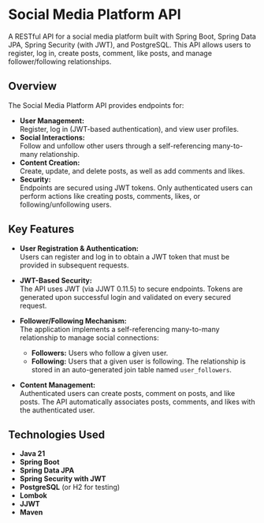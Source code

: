 # Social Media Platform API

A RESTful API for a social media platform built with Spring Boot, Spring Data JPA, Spring Security (with JWT), and PostgreSQL. This API allows users to register, log in, create posts, comment, like posts, and manage follower/following relationships.

## Overview

The Social Media Platform API provides endpoints for:
- **User Management:**  
  Register, log in (JWT-based authentication), and view user profiles.
- **Social Interactions:**  
  Follow and unfollow other users through a self-referencing many-to-many relationship.
- **Content Creation:**  
  Create, update, and delete posts, as well as add comments and likes.
- **Security:**  
  Endpoints are secured using JWT tokens. Only authenticated users can perform actions like creating posts, comments, likes, or following/unfollowing users.

## Key Features

- **User Registration & Authentication:**  
  Users can register and log in to obtain a JWT token that must be provided in subsequent requests.

- **JWT-Based Security:**  
  The API uses JWT (via JJWT 0.11.5) to secure endpoints. Tokens are generated upon successful login and validated on every secured request.

- **Follower/Following Mechanism:**  
  The application implements a self-referencing many-to-many relationship to manage social connections:
  - **Followers:** Users who follow a given user.
  - **Following:** Users that a given user is following.
  The relationship is stored in an auto-generated join table named `user_followers`.

- **Content Management:**  
  Authenticated users can create posts, comment on posts, and like posts. The API automatically associates posts, comments, and likes with the authenticated user.

## Technologies Used

- **Java 21**
- **Spring Boot**
- **Spring Data JPA**
- **Spring Security with JWT**
- **PostgreSQL** (or H2 for testing)
- **Lombok**
- **JJWT**
- **Maven**
